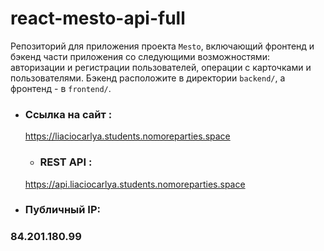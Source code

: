 # react-mesto-api-full
Репозиторий для приложения проекта `Mesto`, включающий фронтенд и бэкенд части приложения со следующими возможностями: авторизации и регистрации пользователей, операции с карточками и пользователями. Бэкенд расположите в директории `backend/`, а фронтенд - в `frontend/`. 
  
- ### Ссылка на сайт :
  <https://liaciocarlya.students.nomoreparties.space>

  - ### REST API :
  <https://api.liaciocarlya.students.nomoreparties.space>

- ### Публичный IP:
### 84.201.180.99

